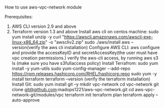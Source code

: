 How to use aws-vpc-network module

Prerequisites:
1)	AWS CLI version 2.9 and above
2)	Terraform version 1.3 and above
Install aws cli on centos machine:
sudo yum install unzip -y
curl "https://awscli.amazonaws.com/awscli-exe-linux-x86_64.zip" -o "awscliv2.zip"
sudo ./aws/install
aws –version(verify the aws cli installation)
Configure AWS CLI:
aws configure
and provide the accessKeyID and secretAccessKey(the user must have vpc creation permissions.)
verify the aws-cli access, by running aws s3 ls (make sure you have s3fullaccess policy)
Install Terrafrom:
sudo yum install -y yum-utils
sudo yum-config-manager --add-repo https://rpm.releases.hashicorp.com/RHEL/hashicorp.repo
sudo yum -y install terraform
terraform –version (verify the terraform installation)
Install Git:
sudo yum install git –y
mkdir vpc-network
cd vpc-network
git clone git@github.com:madops1221/aws-vpc-network.git
cd aws-vpc-network-git/modules/vpc
terraform init
terraform plan
terraform apply –auto-approve



